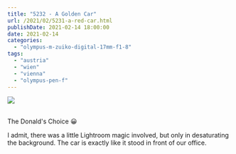 ```yaml
---
title: "5232 - A Golden Car"
url: /2021/02/5231-a-red-car.html
publishDate: 2021-02-14 18:00:00
date: 2021-02-14
categories: 
  - "olympus-m-zuiko-digital-17mm-f1-8"
tags: 
  - "austria"
  - "wien"
  - "vienna"
  - "olympus-pen-f"
---
```

<div class="container">
<div class="center"><a target="_blank" href="https://d25zfm9zpd7gm5.cloudfront.net/1200x1200/2018/20180924_080707_lr.jpg"><img class="webfeedsFeaturedVisual" src="https://d25zfm9zpd7gm5.cloudfront.net/0600x0600/2018/20180924_080707_lr.jpg" /></a></div>
</div>
<br />

The Donald's Choice :grinning:

I admit, there was a little Lightroom magic involved, but
only in desaturating the background. The car is exactly like
it stood in front of our office.